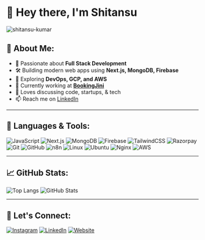 # 👋 Hey there, I'm Shitansu

<img src="https://komarev.com/ghpvc/?username=shitansu-kumar&label=Profile%20views&color=0e75b6&style=flat" alt="shitansu-kumar" />

## 💫 About Me:
- 🧠 Passionate about **Full Stack Development**
- 🛠️ Building modern web apps using **Next.js, MongoDB, Firebase**
- 🔄 Exploring **DevOps, GCP, and AWS**
- 💼 Currently working at [**BookingJini**](https://bookingjini.com)
- 💬 Loves discussing code, startups, & tech
- 📫 Reach me on [LinkedIn](https://www.linkedin.com/in/shitansu-kumar-gochhayat-91b7a5241)


---

## 🚀 Languages & Tools:
![JavaScript](https://img.shields.io/badge/JavaScript-F7DF1E?style=for-the-badge&logo=javascript&logoColor=black)
![Next.js](https://img.shields.io/badge/Next.js-000?style=for-the-badge&logo=nextdotjs&logoColor=white)
![MongoDB](https://img.shields.io/badge/MongoDB-47A248?style=for-the-badge&logo=mongodb&logoColor=white)
![Firebase](https://img.shields.io/badge/Firebase-FFCA28?style=for-the-badge&logo=firebase&logoColor=black)
![TailwindCSS](https://img.shields.io/badge/TailwindCSS-06B6D4?style=for-the-badge&logo=tailwindcss&logoColor=white)
![Razorpay](https://img.shields.io/badge/Razorpay-02042B?style=for-the-badge&logo=razorpay&logoColor=white)
![Git](https://img.shields.io/badge/Git-F05032?style=for-the-badge&logo=git&logoColor=white)
![GitHub](https://img.shields.io/badge/GitHub-181717?style=for-the-badge&logo=github&logoColor=white)
![n8n](https://img.shields.io/badge/n8n-F54E53?style=for-the-badge&logo=n8n&logoColor=white)
![Linux](https://img.shields.io/badge/Linux-FCC624?style=for-the-badge&logo=linux&logoColor=black)
![Ubuntu](https://img.shields.io/badge/Ubuntu-E95420?style=for-the-badge&logo=ubuntu&logoColor=white)
![Nginx](https://img.shields.io/badge/Nginx-009639?style=for-the-badge&logo=nginx&logoColor=white)
![AWS](https://img.shields.io/badge/AWS-232F3E?style=for-the-badge&logo=amazon-aws&logoColor=white)

---

## 📈 GitHub Stats:
![Top Langs](https://github-readme-stats.vercel.app/api/top-langs/?username=shitansu-kumar&layout=compact&theme=radical)
![GitHub Stats](https://github-readme-stats.vercel.app/api?username=shitansu-kumar&show_icons=true&theme=tokyonight)

---

## 🔗 Let's Connect:
[![Instagram](https://img.shields.io/badge/-Instagram-%23E4405F?style=flat-square&logo=instagram&logoColor=white)](https://instagram.com/techtide_community)
[![LinkedIn](https://img.shields.io/badge/-LinkedIn-%230077B5?style=flat-square&logo=linkedin&logoColor=white)](https://linkedin.com/in/YOUR-LINKEDIN)
[![Website](https://img.shields.io/badge/-Website-333?style=flat-square&logo=google-chrome&logoColor=white)](https://thetechtide.site)
